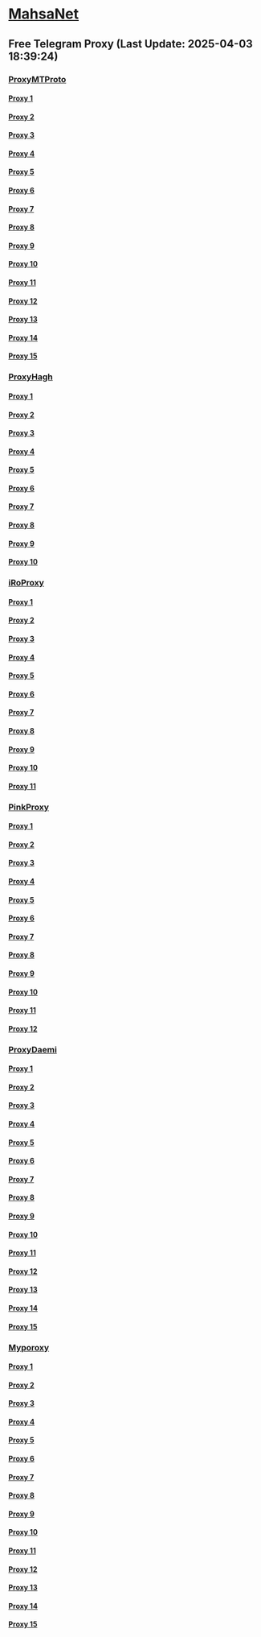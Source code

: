 
# [MahsaNet](https://t.me/mahsa_net)
## Free Telegram Proxy (Last Update: 2025-04-03 18:39:24)
### [ProxyMTProto](https://t.me/ProxyMTProto)
#### [Proxy 1](tg://proxy?server=14.102.10.148&port=8443&secret=eeNEgYdJvXrFGRMCIMJdCQ)
#### [Proxy 2](tg://proxy?server=14.102.10.149&port=8443&secret=eeNEgYdJvXrFGRMCIMJdCQ)
#### [Proxy 3](tg://proxy?server=65.109.153.69&port=8443&secret=1320PuNyHw_LQKT_Y7XNJw%3D%3D)
#### [Proxy 4](tg://proxy?server=65.109.153.70&port=8443&secret=1320PuNyHw_LQKT_Y7XNJw%3D%3D)
#### [Proxy 5](tg://proxy?server=88.99.61.188&port=2908&secret=DDBighLLvXrFGRMCBVJdFQRueWVrdGFuZXQuY29tZmFyYTrhdi5jb212YZ6ubmFqXeEuY29tAAAAAAAAAAAAAAAAAAAAAAAAAAAAAAAAAAAAAAAAAAAAAAAAAAAAAAAAAAAAAAAAAAAAAAAAAAAAAAAAAAAAAAAAAAAAAAAAAAAAAAA)
#### [Proxy 6](tg://proxy?server=138.201.204.117&port=9841&secret=DDBighLLvXrFGRMCBVJdFQRueWVrdGFuZXQuY29tZmFyYTrhdi5jb212YZ6ubmFqXeEuY29tAAAAAAAAAAAAAAAAAAAAAAAAAAAAAAAAAAAAAAAAAAAAAAAAAAAAAAAAAAAAAAAAAAAAAAAAAAAAAAAAAAAAAAAAAAAAAAAAAAAAAAA)
#### [Proxy 7](tg://proxy?server=14.102.10.36&port=888&secret=eeNEgYdJvXrFGRMCIMJdCQ)
#### [Proxy 8](tg://proxy?server=14.102.10.39&port=888&secret=eeNEgYdJvXrFGRMCIMJdCQ)
#### [Proxy 9](tg://proxy?server=157.180.66.111&port=888&secret=DDBighLLvXrFGRMCBVJdFQRueWVrdGFuZXQuY29tZmFyYTrhdi5jb212YZ6ubmFqXeEuY29tAAAAAAAAAAAAAAAAAAAAAAAAAAAAAAAAAAAAAAAAAAAAAAAAAAAAAAAAAAAAAAAAAAAAAAAAAAAAAAAAAAAAAAAAAAAAAAAAAAAAAAA)
#### [Proxy 10](tg://proxy?server=157.180.66.179&port=888&secret=DDBighLLvXrFGRMCBVJdFQRueWVrdGFuZXQuY29tZmFyYTrhdi5jb212YZ6ubmFqXeEuY29tAAAAAAAAAAAAAAAAAAAAAAAAAAAAAAAAAAAAAAAAAAAAAAAAAAAAAAAAAAAAAAAAAAAAAAAAAAAAAAAAAAAAAAAAAAAAAAAAAAAAAAA)
#### [Proxy 11](tg://proxy?server=116.202.232.20&port=7443&secret=DDBighLLvXrFGRMCBVJdFQRueWVrdGFuZXQuY29tZmFyYTrhdi5jb212YZ6ubmFqXeEuY29tAAAAAAAAAAAAAAAAAAAAAAAAAAAAAAAAAAAAAAAAAAAAAAAAAAAAAAAAAAAAAAAAAAAAAAAAAAAAAAAAAAAAAAAAAAAAAAAAAAAAAAA)
#### [Proxy 12](tg://proxy?server=88.99.62.94&port=7443&secret=DDBighLLvXrFGRMCBVJdFQRueWVrdGFuZXQuY29tZmFyYTrhdi5jb212YZ6ubmFqXeEuY29tAAAAAAAAAAAAAAAAAAAAAAAAAAAAAAAAAAAAAAAAAAAAAAAAAAAAAAAAAAAAAAAAAAAAAAAAAAAAAAAAAAAAAAAAAAAAAAAAAAAAAAA)
#### [Proxy 13](tg://proxy?server=94.130.44.126&port=7443&secret=DDBighLLvXrFGRMCBVJdFQRueWVrdGFuZXQuY29tZmFyYTrhdi5jb212YZ6ubmFqXeEuY29tAAAAAAAAAAAAAAAAAAAAAAAAAAAAAAAAAAAAAAAAAAAAAAAAAAAAAAAAAAAAAAAAAAAAAAAAAAAAAAAAAAAAAAAAAAAAAAAAAAAAAAA)
#### [Proxy 14](tg://proxy?server=45.135.194.28&port=37&secret=DDBighLLvXrFGRMCBVJdFQ%3D%3D)
#### [Proxy 15](tg://proxy?server=45.135.194.35&port=37&secret=DDBighLLvXrFGRMCBVJdFQ%3D%3D)
### [ProxyHagh](https://t.me/ProxyHagh)
#### [Proxy 1](tg://proxy?server=65.109.153.70&port=443&secret=ee1603010200010001fc030386e24c3add726161682e6972)
#### [Proxy 2](tg://proxy?server=65.109.153.70&port=8443&secret=1320PuNyHw_LQKT_Y7XNJw%3D%3D)
#### [Proxy 3](tg://proxy?server=65.109.153.70&port=443&secret=ee1603010200010001fc030386e24c3add726161682e6972)
#### [Proxy 4](tg://proxy?server=65.109.153.70&port=8443&secret=1320PuNyHw_LQKT_Y7XNJw%3D%3D)
#### [Proxy 5](tg://proxy?server=65.109.153.70&port=443&secret=ee1603010200010001fc030386e24c3add726161682e6972)
#### [Proxy 6](tg://proxy?server=65.109.153.70&port=8443&secret=1320PuNyHw_LQKT_Y7XNJw%3D%3D)
#### [Proxy 7](tg://proxy?server=65.109.153.70&port=443&secret=ee1603010200010001fc030386e24c3add726161682e6972)
#### [Proxy 8](tg://proxy?server=65.109.153.70&port=8443&secret=1320PuNyHw_LQKT_Y7XNJw%3D%3D)
#### [Proxy 9](tg://proxy?server=65.109.153.70&port=443&secret=ee1603010200010001fc030386e24c3add726161682e6972)
#### [Proxy 10](tg://proxy?server=65.109.153.70&port=8443&secret=1320PuNyHw_LQKT_Y7XNJw%3D%3D)
### [iRoProxy](https://t.me/iRoProxy)
#### [Proxy 1](tg://proxy?server=176.65.136.43&port=70&secret=1320PuNyHw_LQKT_Y7XNJw%3D%3D)
#### [Proxy 2](tg://proxy?server=176.65.136.54&port=70&secret=3dd9tD7jch8Py0Ck_2O1zSc%3D)
#### [Proxy 3](tg://proxy?server=176.65.136.53&port=70&secret=3dd9tD7jch8Py0Ck_2O1zSc%3D)
#### [Proxy 4](tg://proxy?server=176.65.136.44&port=70&secret=3dd9tD7jch8Py0Ck_2O1zSc%3D)
#### [Proxy 5](tg://proxy?server=176.65.136.36&port=70&secret=1320PuNyHw_LQKT_Y7XNJw%3D%3D)
#### [Proxy 6](tg://proxy?server=176.65.136.52&port=70&secret=3dd9tD7jch8Py0Ck_2O1zSc%3D)
#### [Proxy 7](tg://proxy?server=176.65.136.46&port=70&secret=3dd9tD7jch8Py0Ck_2O1zSc%3D)
#### [Proxy 8](tg://proxy?server=176.65.136.40&port=70&secret=3dd9tD7jch8Py0Ck_2O1zSc%3D)
#### [Proxy 9](tg://proxy?server=176.65.136.41&port=70&secret=3am7Wiq0rZT6_Cmftj5aO7sAAAAAAAAAAAAAAAAAAAAkIicxgcZ0hcMsAAAA0hcMsAAAMABA)
#### [Proxy 10](tg://proxy?server=176.65.136.42&port=70&secret=3am7Wiq0rZT6_Cmftj5aO7sAAAAAAAAAAAAAAAAAAAAkIicxgcZ0hcMsAAAA0hcMsAAAMABA)
#### [Proxy 11](tg://proxy?server=176.65.136.38&port=70&secret=1320PuNyHw_LQKT_Y7XNJw%3D%3D)
### [PinkProxy](https://t.me/PinkProxy)
#### [Proxy 1](tg://proxy?server=77.232.36.143&port=23&secret=eeNEgYdJvXrFGRMCIMJdCQtY2RueWVrdGFuZXQuY29tZmFyYWthdi5jb212YW4ubmFqdmEuY29tAAAAAAAAAAAAAAAAAAAAAAAAAAAAAAAA)
#### [Proxy 2](tg://proxy?server=185.173.38.30&port=23&secret=eeNEgYdJvXrFGRMCIMJdCQtY2RueWVrdGFuZXQuY29tZmFyYWthdi5jb212YW4ubmFqdmEuY29tAAAAAAAAAAAAAAAAAAAAAAAAAAAAAAAA)
#### [Proxy 3](tg://proxy?server=77.232.42.10&port=23&secret=eeNEgYdJvXrFGRMCIMJdCQtY2RueWVrdGFuZXQuY29tZmFyYWthdi5jb212YW4ubmFqdmEuY29tAAAAAAAAAAAAAAAAAAAAAAAAAAAAAAAA)
#### [Proxy 4](tg://proxy?server=77.232.38.59&port=23&secret=eeNEgYdJvXrFGRMCIMJdCQ)
#### [Proxy 5](tg://proxy?server=185.173.39.187&port=23&secret=eeNEgYdJvXrFGRMCIMJdCQ)
#### [Proxy 6](tg://proxy?server=185.173.38.90&port=23&secret=eeNEgYdJvXrFGRMCIMJdCQtY2RueWVrdGFuZXQuY29tZmFyYWthdi5jb212YW4ubmFqdmEuY29tAAAAAAAAAAAAAAAAAAAAAAAAAAAAAAAA)
#### [Proxy 7](tg://proxy?server=185.173.37.204&port=23&secret=eeNEgYdJvXrFGRMCIMJdCQ)
#### [Proxy 8](tg://proxy?server=77.232.43.61&port=23&secret=eeNEgYdJvXrFGRMCIMJdCQ)
#### [Proxy 9](tg://proxy?server=77.232.40.144&port=23&secret=eeNEgYdJvXrFGRMCIMJdCQ)
#### [Proxy 10](tg://proxy?server=176.65.135.41&port=23&secret=eeNEgYdJvXrFGRMCIMJdCQtY2RueWVrdGFuZXQuY29tZmFyYWthdi5jb212YW4ubmFqdmEuY29tAAAAAAAAAAAAAAAAAAAAAAAAAAAAAAAA)
#### [Proxy 11](tg://proxy?server=176.65.135.42&port=23&secret=eeNEgYdJvXrFGRMCIMJdCQtY2RueWVrdGFuZXQuY29tZmFyYWthdi5jb212YW4ubmFqdmEuY29tAAAAAAAAAAAAAAAAAAAAAAAAAAAAAAAA)
#### [Proxy 12](tg://proxy?server=176.65.135.43&port=23&secret=eeNEgYdJvXrFGRMCIMJdCQtY2RueWVrdGFuZXQuY29tZmFyYWthdi5jb212YW4ubmFqdmEuY29tAAAAAAAAAAAAAAAAAAAAAAAAAAAAAAAA)
### [ProxyDaemi](https://t.me/ProxyDaemi)
#### [Proxy 1](tg://proxy?server=37.16.75.155&port=777&secret=eeNEgYdJvXrFGRMCIMJdCQ)
#### [Proxy 2](tg://proxy?server=37.16.75.155&port=777&secret=eeNEgYdJvXrFGRMCIMJdCQ)
#### [Proxy 3](tg://proxy?server=rightel.irancell.irib.snapp.digikala.cloud.iranian.irib.ahmadp206.namli--binjzk.info&port=666&secret=eeNEgYdJvXrFGRMCIMJdCQ)
#### [Proxy 4](tg://proxy?server=37.16.75.155&port=777&secret=eeNEgYdJvXrFGRMCIMJdCQ)
#### [Proxy 5](tg://proxy?server=37.16.75.155&port=777&secret=eeNEgYdJvXrFGRMCIMJdCQ)
#### [Proxy 6](tg://proxy?server=37.16.75.155&port=777&secret=eeNEgYdJvXrFGRMCIMJdCQ)
#### [Proxy 7](tg://proxy?server=rightel.irancell.irib.snapp.digikala.cloud.iranian.irib.ahmadp206.namli--binjzk.info&port=666&secret=eeNEgYdJvXrFGRMCIMJdCQ)
#### [Proxy 8](tg://proxy?server=37.16.75.155&port=777&secret=eeNEgYdJvXrFGRMCIMJdCQ)
#### [Proxy 9](tg://proxy?server=37.16.75.155&port=777&secret=eeNEgYdJvXrFGRMCIMJdCQ)
#### [Proxy 10](tg://proxy?server=37.16.75.155&port=777&secret=eeNEgYdJvXrFGRMCIMJdCQ)
#### [Proxy 11](tg://proxy?server=rightel.irancell.irib.snapp.digikala.cloud.iranian.irib.ahmadp206.namli--binjzk.info&port=666&secret=eeNEgYdJvXrFGRMCIMJdCQ)
#### [Proxy 12](tg://proxy?server=37.16.75.155&port=777&secret=eeNEgYdJvXrFGRMCIMJdCQ)
#### [Proxy 13](tg://proxy?server=37.16.75.155&port=777&secret=eeNEgYdJvXrFGRMCIMJdCQ)
#### [Proxy 14](tg://proxy?server=37.16.75.155&port=777&secret=eeNEgYdJvXrFGRMCIMJdCQ)
#### [Proxy 15](tg://proxy?server=rightel.irancell.irib.snapp.digikala.cloud.iranian.irib.ahmadp206.namli--binjzk.info&port=666&secret=eeNEgYdJvXrFGRMCIMJdCQ)
### [Myporoxy](https://t.me/Myporoxy)
#### [Proxy 1](tg://proxy?server=cloudflare.com.nokia.com.co.uk.do_yo.want_to.clash_with.this.www.microsoft.com.there_is_no.place_like.localhost.www.bing.com.count_with_me.cyou.net.digikala.com.www.enamad.ir.www.google.com.again_to_fight.everyone.i_am.the_internet.bolombergon-88.info&port=4550&secret=DDBighLLvXrFGRMCBVJdFQRueWVrdGFuZXQuY29tZmFyYTrhdi5jb212YZ6ubmFqXeEuY29tAAAAAAAAAAAAAAAAAAAAAAAAAAAAAAAAAAAAAAAAAAAAAAAAAAAAAAAAAAAAAAAAAAAAAAAAAAAAAAAAAAAAAAAAAAAAAAAAAAAAAAA)
#### [Proxy 2](tg://proxy?server=Mood-rokool.webmaster-prodoct.berembo-road.volvocars.pics.&port=443&secret=iORid5lJ237IiBMGYMQMdw==)
#### [Proxy 3](tg://proxy?server=192.168.1.1.apt-kernel.org.copan-moban.info.&port=2040&secret=DDBighLLvXrFGRMCBVJdFQRueWVrdGFuZXQuY29tZmFyYTrhdi5jb212YZ6ubmFqXeEuY29tAAAAAAAAAAAAAAAAAAAAAAAAAAAAAAAAAAAAAAAAAAAAAAAAAAAAAAAAAAAAAAAAAAAAAAAAAAAAAAAAAAAAAAAAAAAAAAAAAAAAAAA)
#### [Proxy 4](tg://proxy?server=Focos-mokos.berlino-landcvixo.yokohama-1borino.eromatic.info.&port=443&secret=iORid5lJ237IiBMGYMQMdw==)
#### [Proxy 5](tg://proxy?server=cloudflare.com.nokia.com.co.uk.do_yo.want_to.clash_with.this.www.microsoft.com.there_is_no.place_like.localhost.www.bing.com.count_with_me.cyou.net.digikala.com.www.enamad.ir.www.google.com.again_to_fight.everyone.i_am.the_internet.bolombergon-88.info&port=4550&secret=DDBighLLvXrFGRMCBVJdFQRueWVrdGFuZXQuY29tZmFyYTrhdi5jb212YZ6ubmFqXeEuY29tAAAAAAAAAAAAAAAAAAAAAAAAAAAAAAAAAAAAAAAAAAAAAAAAAAAAAAAAAAAAAAAAAAAAAAAAAAAAAAAAAAAAAAAAAAAAAAAAAAAAAAA)
#### [Proxy 6](tg://proxy?server=Mood-rokool.webmaster-prodoct.berembo-road.volvocars.pics.&port=443&secret=iORid5lJ237IiBMGYMQMdw==)
#### [Proxy 7](tg://proxy?server=192.168.1.1.apt-kernel.org.copan-moban.info.&port=2040&secret=DDBighLLvXrFGRMCBVJdFQRueWVrdGFuZXQuY29tZmFyYTrhdi5jb212YZ6ubmFqXeEuY29tAAAAAAAAAAAAAAAAAAAAAAAAAAAAAAAAAAAAAAAAAAAAAAAAAAAAAAAAAAAAAAAAAAAAAAAAAAAAAAAAAAAAAAAAAAAAAAAAAAAAAAA)
#### [Proxy 8](tg://proxy?server=Focos-mokos.berlino-landcvixo.yokohama-1borino.eromatic.info.&port=443&secret=iORid5lJ237IiBMGYMQMdw==)
#### [Proxy 9](tg://proxy?server=cloudflare.com.nokia.com.co.uk.do_yo.want_to.clash_with.this.www.microsoft.com.there_is_no.place_like.localhost.www.bing.com.count_with_me.cyou.net.digikala.com.www.enamad.ir.www.google.com.again_to_fight.everyone.i_am.the_internet.bolombergon-88.info&port=4550&secret=DDBighLLvXrFGRMCBVJdFQRueWVrdGFuZXQuY29tZmFyYTrhdi5jb212YZ6ubmFqXeEuY29tAAAAAAAAAAAAAAAAAAAAAAAAAAAAAAAAAAAAAAAAAAAAAAAAAAAAAAAAAAAAAAAAAAAAAAAAAAAAAAAAAAAAAAAAAAAAAAAAAAAAAAA)
#### [Proxy 10](tg://proxy?server=Mood-rokool.webmaster-prodoct.berembo-road.volvocars.pics.&port=443&secret=iORid5lJ237IiBMGYMQMdw==)
#### [Proxy 11](tg://proxy?server=192.168.1.1.apt-kernel.org.copan-moban.info.&port=2040&secret=DDBighLLvXrFGRMCBVJdFQRueWVrdGFuZXQuY29tZmFyYTrhdi5jb212YZ6ubmFqXeEuY29tAAAAAAAAAAAAAAAAAAAAAAAAAAAAAAAAAAAAAAAAAAAAAAAAAAAAAAAAAAAAAAAAAAAAAAAAAAAAAAAAAAAAAAAAAAAAAAAAAAAAAAA)
#### [Proxy 12](tg://proxy?server=Focos-mokos.berlino-landcvixo.yokohama-1borino.eromatic.info.&port=443&secret=iORid5lJ237IiBMGYMQMdw==)
#### [Proxy 13](tg://proxy?server=cloudflare.com.nokia.com.co.uk.do_yo.want_to.clash_with.this.www.microsoft.com.there_is_no.place_like.localhost.www.bing.com.count_with_me.cyou.net.digikala.com.www.enamad.ir.www.google.com.again_to_fight.everyone.i_am.the_internet.bolombergon-88.info&port=4550&secret=DDBighLLvXrFGRMCBVJdFQRueWVrdGFuZXQuY29tZmFyYTrhdi5jb212YZ6ubmFqXeEuY29tAAAAAAAAAAAAAAAAAAAAAAAAAAAAAAAAAAAAAAAAAAAAAAAAAAAAAAAAAAAAAAAAAAAAAAAAAAAAAAAAAAAAAAAAAAAAAAAAAAAAAAA)
#### [Proxy 14](tg://proxy?server=Mood-rokool.webmaster-prodoct.berembo-road.volvocars.pics.&port=443&secret=iORid5lJ237IiBMGYMQMdw==)
#### [Proxy 15](tg://proxy?server=192.168.1.1.apt-kernel.org.copan-moban.info.&port=2040&secret=DDBighLLvXrFGRMCBVJdFQRueWVrdGFuZXQuY29tZmFyYTrhdi5jb212YZ6ubmFqXeEuY29tAAAAAAAAAAAAAAAAAAAAAAAAAAAAAAAAAAAAAAAAAAAAAAAAAAAAAAAAAAAAAAAAAAAAAAAAAAAAAAAAAAAAAAAAAAAAAAAAAAAAAAA)

    